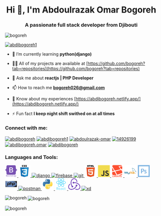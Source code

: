 <h1 align="center">Hi 👋, I'm Abdoulrazak Omar Bogoreh</h1>
<h3 align="center">A passionate full stack developer from Djibouti</h3>

<p align="left"> <img src="https://komarev.com/ghpvc/?username=bogoreh&label=Profile%20views&color=0e75b6&style=flat" alt="bogoreh" /> </p>

<p align="left"> <a href="https://twitter.com/abdibogoreh1" target="blank"><img src="https://img.shields.io/twitter/follow/abdibogoreh1?logo=twitter&style=for-the-badge" alt="abdibogoreh1" /></a> </p>

- 🌱 I’m currently learning **python(django)**

- 👨‍💻 All of my projects are available at [https://github.com/bogoreh?tab=repositories](https://github.com/bogoreh?tab=repositories)

- 💬 Ask me about **reactjs | PHP Developer**

- 📫 How to reach me **bogoreh026@gmail.com**

- 📄 Know about my experiences [https://abdibogoreh.netlify.app/](https://abdibogoreh.netlify.app/)

- ⚡ Fun fact **I keep night shift swithed on at all times**

<h3 align="left">Connect with me:</h3>
<p align="left">
<a href="https://codepen.io/abdibogoreh" target="blank"><img align="center" src="https://raw.githubusercontent.com/rahuldkjain/github-profile-readme-generator/master/src/images/icons/Social/codepen.svg" alt="abdibogoreh" height="30" width="40" /></a>
<a href="https://twitter.com/abdibogoreh1" target="blank"><img align="center" src="https://raw.githubusercontent.com/rahuldkjain/github-profile-readme-generator/master/src/images/icons/Social/twitter.svg" alt="abdibogoreh1" height="30" width="40" /></a>
<a href="https://linkedin.com/in/abdoulrazak-omar" target="blank"><img align="center" src="https://raw.githubusercontent.com/rahuldkjain/github-profile-readme-generator/master/src/images/icons/Social/linked-in-alt.svg" alt="abdoulrazak-omar" height="30" width="40" /></a>
<a href="https://stackoverflow.com/users/14926199" target="blank"><img align="center" src="https://raw.githubusercontent.com/rahuldkjain/github-profile-readme-generator/master/src/images/icons/Social/stack-overflow.svg" alt="14926199" height="30" width="40" /></a>
<a href="https://fb.com/abdibogoreh.omar" target="blank"><img align="center" src="https://raw.githubusercontent.com/rahuldkjain/github-profile-readme-generator/master/src/images/icons/Social/facebook.svg" alt="abdibogoreh.omar" height="30" width="40" /></a>
<a href="https://www.hackerrank.com/abdibogoreh" target="blank"><img align="center" src="https://raw.githubusercontent.com/rahuldkjain/github-profile-readme-generator/master/src/images/icons/Social/hackerrank.svg" alt="abdibogoreh" height="30" width="40" /></a>
</p>

<h3 align="left">Languages and Tools:</h3>
<p align="left"> <a href="https://getbootstrap.com" target="_blank" rel="noreferrer"> <img src="https://raw.githubusercontent.com/devicons/devicon/master/icons/bootstrap/bootstrap-plain-wordmark.svg" alt="bootstrap" width="40" height="40"/> </a> <a href="https://www.w3schools.com/css/" target="_blank" rel="noreferrer"> <img src="https://raw.githubusercontent.com/devicons/devicon/master/icons/css3/css3-original-wordmark.svg" alt="css3" width="40" height="40"/> </a> <a href="https://www.djangoproject.com/" target="_blank" rel="noreferrer"> <img src="https://cdn.worldvectorlogo.com/logos/django.svg" alt="django" width="40" height="40"/> </a> <a href="https://firebase.google.com/" target="_blank" rel="noreferrer"> <img src="https://www.vectorlogo.zone/logos/firebase/firebase-icon.svg" alt="firebase" width="40" height="40"/> </a> <a href="https://git-scm.com/" target="_blank" rel="noreferrer"> <img src="https://www.vectorlogo.zone/logos/git-scm/git-scm-icon.svg" alt="git" width="40" height="40"/> </a> <a href="https://www.w3.org/html/" target="_blank" rel="noreferrer"> <img src="https://raw.githubusercontent.com/devicons/devicon/master/icons/html5/html5-original-wordmark.svg" alt="html5" width="40" height="40"/> </a> <a href="https://developer.mozilla.org/en-US/docs/Web/JavaScript" target="_blank" rel="noreferrer"> <img src="https://raw.githubusercontent.com/devicons/devicon/master/icons/javascript/javascript-original.svg" alt="javascript" width="40" height="40"/> </a> <a href="https://laravel.com/" target="_blank" rel="noreferrer"> <img src="https://raw.githubusercontent.com/devicons/devicon/master/icons/laravel/laravel-plain-wordmark.svg" alt="laravel" width="40" height="40"/> </a> <a href="https://www.mysql.com/" target="_blank" rel="noreferrer"> <img src="https://raw.githubusercontent.com/devicons/devicon/master/icons/mysql/mysql-original-wordmark.svg" alt="mysql" width="40" height="40"/> </a> <a href="https://www.photoshop.com/en" target="_blank" rel="noreferrer"> <img src="https://raw.githubusercontent.com/devicons/devicon/master/icons/photoshop/photoshop-line.svg" alt="photoshop" width="40" height="40"/> </a> <a href="https://www.php.net" target="_blank" rel="noreferrer"> <img src="https://raw.githubusercontent.com/devicons/devicon/master/icons/php/php-original.svg" alt="php" width="40" height="40"/> </a> <a href="https://postman.com" target="_blank" rel="noreferrer"> <img src="https://www.vectorlogo.zone/logos/getpostman/getpostman-icon.svg" alt="postman" width="40" height="40"/> </a> <a href="https://www.python.org" target="_blank" rel="noreferrer"> <img src="https://raw.githubusercontent.com/devicons/devicon/master/icons/python/python-original.svg" alt="python" width="40" height="40"/> </a> <a href="https://reactjs.org/" target="_blank" rel="noreferrer"> <img src="https://raw.githubusercontent.com/devicons/devicon/master/icons/react/react-original-wordmark.svg" alt="react" width="40" height="40"/> </a> <a href="https://redux.js.org" target="_blank" rel="noreferrer"> <img src="https://raw.githubusercontent.com/devicons/devicon/master/icons/redux/redux-original.svg" alt="redux" width="40" height="40"/> </a> <a href="https://www.adobe.com/products/xd.html" target="_blank" rel="noreferrer"> <img src="https://cdn.worldvectorlogo.com/logos/adobe-xd.svg" alt="xd" width="40" height="40"/> </a> </p>

<p><img align="left" src="https://github-readme-stats.vercel.app/api/top-langs?username=bogoreh&show_icons=true&locale=en&layout=compact" alt="bogoreh" /></p>

<p>&nbsp;<img align="center" src="https://github-readme-stats.vercel.app/api?username=bogoreh&show_icons=true&locale=en" alt="bogoreh" /></p>

<p><img align="center" src="https://github-readme-streak-stats.herokuapp.com/?user=bogoreh&" alt="bogoreh" /></p>
